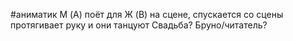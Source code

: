 #аниматик
М (A) поёт для Ж (B) на сцене, спускается со сцены протягивает руку и они танцуют
Свадьба?
Бруно/читатель?